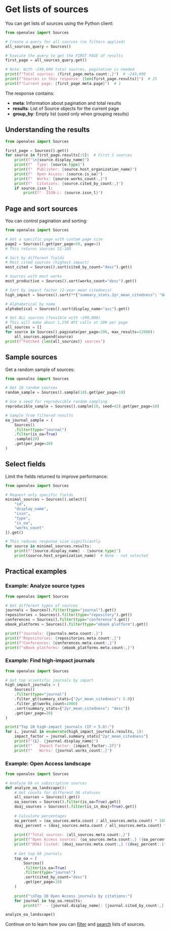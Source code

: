 # Get lists of sources

You can get lists of sources using the Python client:

```python
from openalex import Sources

# Create a query for all sources (no filters applied)
all_sources_query = Sources()

# Execute the query to get the FIRST PAGE of results
first_page = all_sources_query.get()

# Note: With ~249,000 total sources, pagination is needed
print(f"Total sources: {first_page.meta.count:,}")  # ~249,000
print(f"Sources in this response: {len(first_page.results)}")  # 25
print(f"Current page: {first_page.meta.page}")  # 1
```

The response contains:
- **meta**: Information about pagination and total results
- **results**: List of Source objects for the current page
- **group_by**: Empty list (used only when grouping results)

## Understanding the results

```python
from openalex import Sources

first_page = Sources().get()
for source in first_page.results[:5]:  # First 5 sources
    print(f"\n{source.display_name}")
    print(f"  Type: {source.type}")
    print(f"  Publisher: {source.host_organization_name}")
    print(f"  Open Access: {source.is_oa}")
    print(f"  Works: {source.works_count:,}")
    print(f"  Citations: {source.cited_by_count:,}")
    if source.issn_l:
        print(f"  ISSN-L: {source.issn_l}")
```

## Page and sort sources

You can control pagination and sorting:

```python
from openalex import Sources

# Get a specific page with custom page size
page2 = Sources().get(per_page=50, page=2)
# This returns sources 51-100

# Sort by different fields
# Most cited sources (highest impact)
most_cited = Sources().sort(cited_by_count="desc").get()

# Sources with most works
most_productive = Sources().sort(works_count="desc").get()

# Sort by impact factor (2-year mean citedness)
high_impact = Sources().sort(**{"summary_stats.2yr_mean_citedness": "desc"}).get()

# Alphabetical by name
alphabetical = Sources().sort(display_name="asc").get()

# Get ALL sources (feasible with ~249,000)
# This will make about 1,250 API calls at 200 per page
all_sources = []
for source in Sources().paginate(per_page=200, max_results=12000):
    all_sources.append(source)
print(f"Fetched {len(all_sources)} sources")
```

## Sample sources

Get a random sample of sources:

```python
from openalex import Sources

# Get 10 random sources
random_sample = Sources().sample(10).get(per_page=10)

# Use a seed for reproducible random sampling
reproducible_sample = Sources().sample(10, seed=42).get(per_page=10)

# Sample from filtered results
oa_journal_sample = (
    Sources()
    .filter(type="journal")
    .filter(is_oa=True)
    .sample(20)
    .get(per_page=20)
)
```

## Select fields

Limit the fields returned to improve performance:

```python
from openalex import Sources

# Request only specific fields
minimal_sources = Sources().select([
    "id", 
    "display_name",
    "issn",
    "type",
    "is_oa",
    "works_count"
]).get()

# This reduces response size significantly
for source in minimal_sources.results:
    print(f"{source.display_name} - {source.type}")
    print(source.host_organization_name)  # None - not selected
```

## Practical examples

### Example: Analyze source types

```python
from openalex import Sources

# Get different types of sources
journals = Sources().filter(type="journal").get()
repositories = Sources().filter(type="repository").get()
conferences = Sources().filter(type="conference").get()
ebook_platforms = Sources().filter(type="ebook platform").get()

print(f"Journals: {journals.meta.count:,}")
print(f"Repositories: {repositories.meta.count:,}")
print(f"Conferences: {conferences.meta.count:,}")
print(f"eBook platforms: {ebook_platforms.meta.count:,}")
```

### Example: Find high-impact journals

```python
from openalex import Sources

# Get top scientific journals by impact
high_impact_journals = (
    Sources()
    .filter(type="journal")
    .filter_gt(summary_stats={"2yr_mean_citedness": 5.0})
    .filter_gt(works_count=1000)
    .sort(summary_stats={"2yr_mean_citedness": "desc"})
    .get(per_page=20)
)

print("Top 20 high-impact journals (IF > 5.0):")
for i, journal in enumerate(high_impact_journals.results, 1):
    impact_factor = journal.summary_stats["2yr_mean_citedness"]
    print(f"{i}. {journal.display_name}")
    print(f"   Impact Factor: {impact_factor:.2f}")
    print(f"   Works: {journal.works_count:,}")
```

### Example: Open Access landscape

```python
from openalex import Sources

# Analyze OA vs subscription sources
def analyze_oa_landscape():
    # Get counts for different OA statuses
    all_sources = Sources().get()
    oa_sources = Sources().filter(is_oa=True).get()
    doaj_sources = Sources().filter(is_in_doaj=True).get()
    
    # Calculate percentages
    oa_percent = (oa_sources.meta.count / all_sources.meta.count) * 100
    doaj_percent = (doaj_sources.meta.count / all_sources.meta.count) * 100
    
    print(f"Total sources: {all_sources.meta.count:,}")
    print(f"Open Access sources: {oa_sources.meta.count:,} ({oa_percent:.1f}%)")
    print(f"DOAJ listed: {doaj_sources.meta.count:,} ({doaj_percent:.1f}%)")
    
    # Get top OA journals
    top_oa = (
        Sources()
        .filter(is_oa=True)
        .filter(type="journal")
        .sort(cited_by_count="desc")
        .get(per_page=10)
    )
    
    print("\nTop 10 Open Access journals by citations:")
    for journal in top_oa.results:
        print(f"  - {journal.display_name}: {journal.cited_by_count:,} citations")

analyze_oa_landscape()
```

Continue on to learn how you can [filter](filter-sources.md) and [search](search-sources.md) lists of sources.
